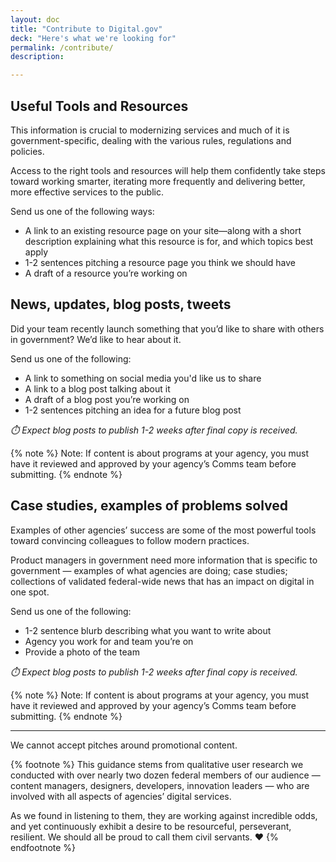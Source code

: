 ```yaml
---
layout: doc
title: "Contribute to Digital.gov"
deck: "Here's what we're looking for"
permalink: /contribute/
description:

---
```


## Useful Tools and Resources

This information is crucial to modernizing services and much of it is government-specific, dealing with the various rules, regulations and policies.

Access to the right tools and resources will help them confidently take steps toward working smarter, iterating more frequently and  delivering better, more effective services to the public.

Send us one of the following ways:
- A link to an existing resource page on your site—along with a short description explaining what this resource is for, and which topics best apply
- 1-2 sentences pitching a resource page you think we should have
- A draft of a resource you’re working on


## News, updates, blog posts, tweets

Did your team recently launch something that you’d like to share with others in government? We’d like to hear about it.

Send us one of the following:
- A link to something on social media you'd like us to share
- A link to a blog post talking about it
- A draft of a blog post you’re working on
- 1-2 sentences pitching an idea for a future blog post

_:stopwatch: Expect blog posts to publish 1-2 weeks after final copy is received._

{% note %} Note: If content is about programs at your agency, you must have it reviewed and approved by your agency’s Comms team before submitting.
{% endnote %}

## Case studies, examples of problems solved

Examples of other agencies’ success are some of the most powerful tools toward convincing colleagues to follow modern practices.

Product managers in government need more information that is specific to government — examples of what agencies are doing; case studies; collections of validated federal-wide news that has an impact on digital in one spot.

Send us one of the following:
- 1-2 sentence blurb describing what you want to write about
- Agency you work for and team you’re on
- Provide a photo of the team

_:stopwatch: Expect blog posts to publish 1-2 weeks after final copy is received._

{% note %} Note: If content is about programs at your agency, you must have it reviewed and approved by your agency’s Comms team before submitting.
{% endnote %}

---

We cannot accept pitches around promotional content.



{% footnote %}
This guidance stems from qualitative user research we conducted with over nearly two dozen federal members of our audience — content managers, designers, developers, innovation leaders — who are involved with all aspects of agencies’ digital services.

As we found in listening to them, they are working against incredible odds, and yet continuously exhibit a desire to be resourceful, perseverant, resilient. We should all be proud to call them civil servants. :heart: {% endfootnote %}
